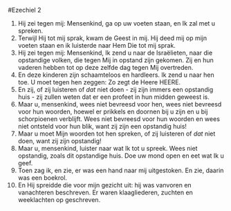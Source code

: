 #Ezechiel 2
1. Hij zei tegen mij: Mensenkind, ga op uw voeten staan, en Ik zal met u spreken.
2. Terwijl Hij tot mij sprak, kwam de Geest in mij. Hij deed mij op mijn voeten staan en ik luisterde naar Hem Die tot mij sprak.
3. Hij zei tegen mij: Mensenkind, Ik zend u naar de Israëlieten, naar die opstandige volken, die tegen Mij in opstand zijn gekomen. Zij en hun vaderen hebben tot op deze zelfde dag tegen Mij overtreden.
4. En deze kinderen zijn schaamteloos en hardleers. Ik zend u naar hen toe. U moet tegen hen zeggen: Zo zegt de Heere HEERE.
5. En zij, of zij luisteren of *dat* niet doen - zij zijn immers een opstandig huis - zij zullen weten dat er een profeet in hun midden geweest is.
6. Maar u, mensenkind, wees niet bevreesd voor hen, wees niet bevreesd voor hun woorden, hoewel er prikkels en doornen bij u zijn en u bij schorpioenen verblijft. Wees niet bevreesd voor hun woorden en wees niet ontsteld voor hun blik, want zij zijn een opstandig huis!
7. Maar u moet Mijn woorden tot hen spreken, of zij luisteren of *dat* niet doen, want zij zijn opstandig!
8. Maar u, mensenkind, luister naar wat Ik tot u spreek. Wees niet opstandig, zoals dit opstandige huis. Doe uw mond open en eet wat Ik u geef.
9. Toen zag ik, en zie, er was een hand naar mij uitgestoken. En zie, daarin was een boekrol.
10. En Hij spreidde die voor mijn gezicht uit: hij was vanvoren en vanachteren beschreven. Er waren klaagliederen, zuchten en weeklachten op geschreven.
